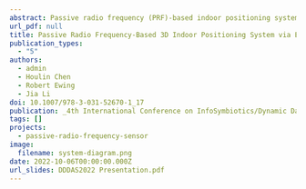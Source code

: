 ```yaml
---
abstract: Passive radio frequency (PRF)-based indoor positioning systems (IPS) have attracted researchers’ attention due to their low price, easy and customizable configuration, and non-invasive design. This paper proposes a PRF-based three-dimensional (3D) indoor positioning system (PIPS), which is able to use signals of opportunity (SoOP) for positioning and also capture a scenario signature. PIPS passively monitors SoOPs containing scenario signatures through a single receiver. Moreover, PIPS leverages the Dynamic Data Driven Applications System (DDDAS) framework to devise and customize the sampling frequency, enabling the system to use the most impacted frequency band as the rated frequency band. Various regression methods within three ensemble learning strategies are used to train and predict the receiver position. The PRF spectrum of 60 positions is collected in the experimental scenario, and three criteria are applied to evaluate the performance of PIPS. Experimental results show that the proposed PIPS possesses the advantages of high accuracy, configurability, and robustness.
url_pdf: null
title: Passive Radio Frequency-Based 3D Indoor Positioning System via Ensemble Learning
publication_types:
  - "5"
authors:
  - admin
  - Houlin Chen
  - Robert Ewing
  - Jia Li
doi: 10.1007/978-3-031-52670-1_17
publication: _4th International Conference on InfoSymbiotics/Dynamic Data Driven Applications Systems (DDDAS)_
tags: []
projects:
  - passive-radio-frequency-sensor
image:
  filename: system-diagram.png
date: 2022-10-06T00:00:00.000Z
url_slides: DDDAS2022 Presentation.pdf
---
```

